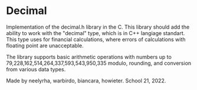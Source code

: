 # Decimal

Implementation of the decimal.h library in the C. This library should add the ability to work with the "decimal" type, which is in C++ langiage standart.
This type uses for financial calculations, where errors of calculations with floating point are unacceptable.

The library supports basic arithmetic operations with numbers up to 79,228,162,514,264,337,593,543,950,335 modulo, rounding, and conversion from various data types.

Made by neelyrha, warbirdo, biancara, howieter. School 21, 2022.